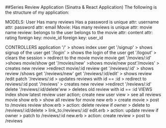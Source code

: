 ##Series Review Application (Sinatra & React Application)
The following is the structure of my application:

MODELS:
    User
        Has many reviews
        Has a password
        is unique
            attr: username
            attr: password
            attr: email
    Movie:
        Has many reviews
        is unique
            attr: movie name
    review:
        belongs to the user
        belongs to the movie
            attr: content
            attr: rating
            foreign key: movie_id
            foreign key: user_id

CONTROLLERS
    application
        '/'
            > shows index
    user
        get '/signup'
            > shows signup of the user
        get '/login'
            > shows the login of the user
        get '/logout'
            > clears the session
            > redirect to the movie movie
    movie
        get '/movies/:id'
            >shows movie/show
        get '/movies/new'
            >shows movie/new
        post'/movies'
            > creates new review
            >redirect movie/:id
    review
        get '/reviews/:id'
            > shows review /shows
        get '/reviews/new'
        get '/reviews/:id/edit'
            > shows review /edit
        patch '/reviews/:id
            > updates reviews with  id == :id
            > redirect to reviews/:id
        post '/reviews'
            > creates new review
            >redirect '/reviews/:id'
        delete '/reviews/:id/delete'ww
            > deletes old review with id == :id
VIEWS
    index
         show latest review
    user
        action; create new user
        view > see all reviews
    movie
        show erb > show all review for movie
        new erb > create movie > post to /movies
    review
        show.erb > action: delete review if owner > delete to  /reviews/:id/delete
          > link_to:/reviews/:id/
        edit.erb > action: update review if owner > patch to /reviews/:id
        new.erb > action: create review > post to /reviews
